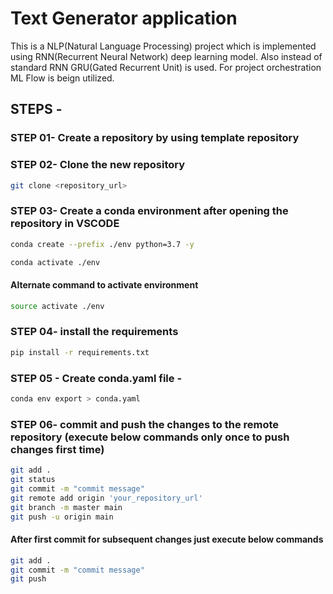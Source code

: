 # Text Generator application 
This is a NLP(Natural Language Processing) project which is implemented using RNN(Recurrent Neural Network) deep learning model. Also instead of standard RNN GRU(Gated Recurrent Unit) is used. 
For project orchestration ML Flow is beign utilized.
## STEPS -

### STEP 01- Create a repository by using template repository

### STEP 02- Clone the new repository
```bash
git clone <repository_url>
``` 

### STEP 03- Create a conda environment after opening the repository in VSCODE

```bash
conda create --prefix ./env python=3.7 -y
```

```bash
conda activate ./env
```
#### Alternate command to activate environment 
```bash
source activate ./env
```

### STEP 04- install the requirements
```bash
pip install -r requirements.txt
```

### STEP 05 - Create conda.yaml file -
```bash
conda env export > conda.yaml
```

### STEP 06- commit and push the changes to the remote repository (execute below commands only once to push changes first time)
```bash
git add .
git status
git commit -m "commit message"
git remote add origin 'your_repository_url'
git branch -m master main
git push -u origin main
```

#### After first commit for subsequent changes just execute below commands
```bash
git add .
git commit -m "commit message"
git push
``` 
